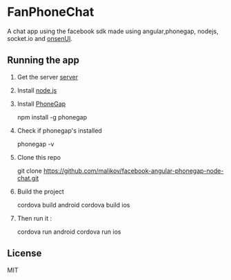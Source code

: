 # FanPhoneChat

A chat app using the facebook sdk made using angular,phonegap, nodejs, socket.io and [onsenUI](http://onsenui.io/).

## Running the app

1. Get the server [server](https://github.com/malikov/fanphonechat-node-server)

2. Install [node.js](http://nodejs.org/)
3. Install [PhoneGap](http://phonegap.com/install/)

	npm install -g phonegap

4. Check if phonegap's installed

	phonegap -v

5. Clone this repo 
	
	git clone https://github.com/malikov/facebook-angular-phonegap-node-chat.git

6. Build the project
	
	cordova build android
	cordova build ios

7. Then run it : 

	cordova run android
	cordova run ios

## License
MIT
